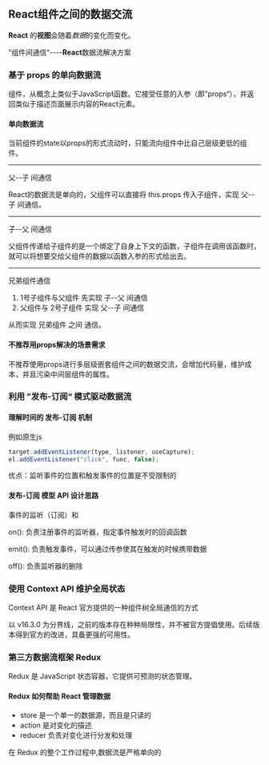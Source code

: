 ## React组件之间的数据交流

**React** 的**视图**会随着*数据*的变化而变化。

”组件间通信“----**React**数据流解决方案

### 基于 props 的单向数据流

组件，从概念上类似于JavaScript函数。它接受任意的入参（即”props“），并返回类似于描述页面展示内容的React元素。

#### 单向数据流

当前组件的state以props的形式流动时，只能流向组件中比自己层级更低的组件。

---

父--子 间通信

React的数据流是单向的，父组件可以直接将 this.props 传入子组件，实现 父--子 间通信。

---

子--父 间通信

父组件传递给子组件的是一个绑定了自身上下文的函数，子组件在调用该函数时，就可以将想要交给父组件的数据以函数入参的形式给出去。

---

兄弟组件通信

1. 1号子组件与父组件 先实现 子--父 间通信
2. 父组件与 2号子组件 实现 父--子 间通信

从而实现 兄弟组件 之间 通信。

#### 不推荐用props解决的场景需求

不推荐使用props进行多层级嵌套组件之间的数据交流，会增加代码量，维护成本，并且污染中间层组件的属性。

### 利用 ”发布-订阅“ 模式驱动数据流

#### 理解时间的 发布-订阅 机制

例如原生js
```js
target.addEventListener(type, listener, useCapture);
el.addEventListener("click", func, false);
```

优点：监听事件的位置和触发事件的位置是不受限制的

#### 发布-订阅 模型 API 设计思路

事件的监听（订阅）和 

on(): 负责注册事件的监听器，指定事件触发时的回调函数

emit(): 负责触发事件，可以通过传参使其在触发的时候携带数据

off(): 负责监听器的删除

### 使用 Context API 维护全局状态

Context API 是 React 官方提供的一种组件树全局通信的方式

以 v16.3.0 为分界线，之前的版本存在种种局限性，并不被官方提倡使用。后续版本得到官方的改进，具备更强的可用性。


### 第三方数据流框架 Redux

Redux 是 JavaScript 状态容器，它提供可预测的状态管理。

#### Redux 如何帮助 React 管理数据

* store 是一个单一的数据源，而且是只读的
* action 是对变化的描述
* reducer 负责对变化进行分发和处理

在 Redux 的整个工作过程中,数据流是严格单向的